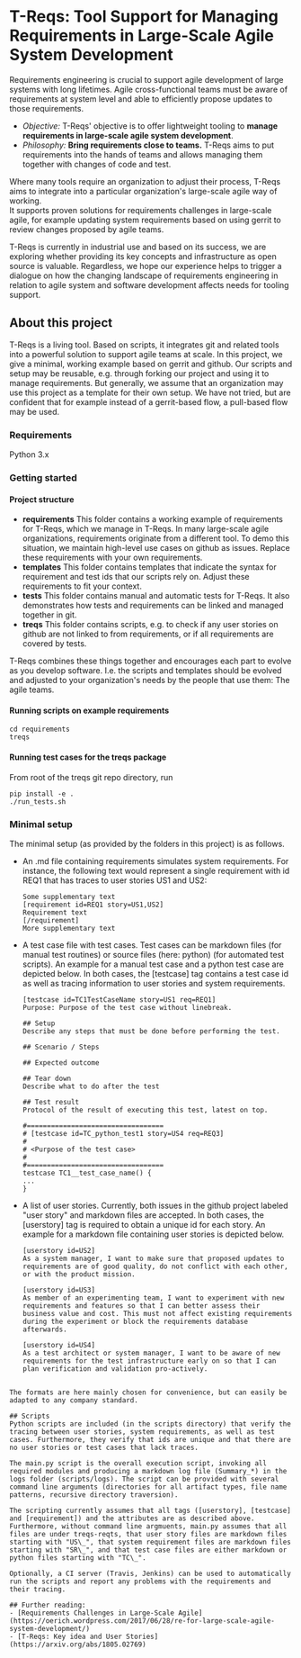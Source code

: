 # T-Reqs: Tool Support for Managing Requirements in Large-Scale Agile System Development

Requirements engineering is crucial to support agile development of large systems with long lifetimes. 
Agile cross-functional teams must be aware of requirements at system level and able to efficiently propose updates to those requirements. 

  - *Objective:* T-Reqs' objective is to offer lightweight tooling to __manage requirements in large-scale agile system development__.
  - *Philosophy:* __Bring requirements close to teams.__ T-Reqs aims to put requirements into the hands of teams and allows managing them together with changes of code and test.


Where many tools require an organization to adjust their process, T-Reqs aims to integrate into a particular organization's large-scale agile way of working.  
It supports proven solutions for requirements challenges in large-scale agile, for example updating system requirements based on using gerrit to review changes proposed by agile teams.

T-Reqs is currently in industrial use and based on its success, we are exploring whether providing its key concepts and infrastructure as open source is valuable. 
Regardless, we hope our experience helps to trigger a dialogue on how the changing landscape of requirements engineering in relation to agile system and software development affects needs for tooling support.

## About this project

T-Reqs is a living tool. Based on scripts, it integrates git and related tools into a powerful solution to support agile teams at scale. 
In this project, we give a minimal, working example based on gerrit and github.
Our scripts and setup may be reusable, e.g. through forking our project and using it to manage requirements. 
But generally, we assume that an organization may use this project as a template for their own setup. 
We have not tried, but are confident that for example instead of a gerrit-based flow, a pull-based flow may be used.
 
### Requirements

  Python 3.x

### Getting started

#### Project structure

  - __requirements__ This folder contains a working example of requirements for T-Reqs, which we manage in T-Reqs. 
In many large-scale agile organizations, requirements originate from a different tool. 
To demo this situation, we maintain high-level use cases on github as issues. 
Replace these requirements with your own requirements.
  - __templates__ This folder contains templates that indicate the syntax for requirement and test ids that our scripts rely on.
Adjust these requirements to fit your context.
  - __tests__ This folder contains manual and automatic tests for T-Reqs. 
It also demonstrates how tests and requirements can be linked and managed together in git.
  - __treqs__ This folder contains scripts, e.g. to check if any user stories on github are not linked to from requirements, or if all requirements are covered by tests. 

T-Reqs combines these things together and encourages each part to evolve as you develop software. 
I.e. the scripts and templates should be evolved and adjusted to your organization's needs by the people that use them: The agile teams.

#### Running scripts on example requirements

    cd requirements
    treqs

#### Running test cases for the treqs package

From root of the treqs git repo directory, run

    pip install -e .
    ./run_tests.sh

### Minimal setup
The minimal setup (as provided by the folders in this project) is as follows.
 
* An .md file containing requirements simulates system requirements. For instance, the following text would represent a single requirement with id REQ1 that has traces to user stories US1 and US2:

	```
	Some supplementary text
	[requirement id=REQ1 story=US1,US2]
	Requirement text
	[/requirement]
	More supplementary text
	```
* A test case file with test cases. Test cases can be markdown files (for manual test routines) or source files (here: python) (for automated test scripts). An example for a manual test case and a python test case are depicted below. In both cases, the [testcase] tag contains a test case id as well as tracing information to user stories and system requirements.

	```
	[testcase id=TC1TestCaseName story=US1 req=REQ1]
	Purpose: Purpose of the test case without linebreak.
	
	## Setup
	Describe any steps that must be done before performing the test.
	
	## Scenario / Steps
	
	## Expected outcome
	
	## Tear down
	Describe what to do after the test
	
	## Test result
	Protocol of the result of executing this test, latest on top.
	```

	```
	#==================================
	# [testcase id=TC_python_test1 story=US4 req=REQ3]
	# 
	# <Purpose of the test case>
	# 
	#==================================
	testcase TC1__test_case_name() {
	...
	}
	```	
* A list of user stories. Currently, both issues in the github project labeled "user story" and markdown files are accepted. In both cases, the [userstory] tag is required to obtain a unique id for each story. An example for a markdown file containing user stories is depicted below.

	```
	[userstory id=US2]
	As a system manager, I want to make sure that proposed updates to requirements are of good quality, do not conflict with each other, or with the product mission. 
	
	[userstory id=US3]
	As member of an experimenting team, I want to experiment with new requirements and features so that I can better assess their business value and cost. This must not affect existing requirements during the experiment or block the requirements database afterwards. 
	
	[userstory id=US4]
	As a test architect or system manager, I want to be aware of new requirements for the test infrastructure early on so that I can plan verification and validation pro-actively. 
```

The formats are here mainly chosen for convenience, but can easily be adapted to any company standard. 

## Scripts
Python scripts are included (in the scripts directory) that verify the tracing between user stories, system requirements, as well as test cases. Furthermore, they verify that ids are unique and that there are no user stories or test cases that lack traces.

The main.py script is the overall execution script, invoking all required modules and producing a markdown log file (Summary_*) in the logs folder (scripts/logs). The script can be provided with several command line arguments (directories for all artifact types, file name patterns, recursive directory traversion).

The scripting currently assumes that all tags ([userstory], [testcase] and [requirement]) and the attributes are as described above. Furthermore, without command line argmuents, main.py assumes that all files are under treqs-reqts, that user story files are markdown files starting with "US\_", that system requirement files are markdown files starting with "SR\_", and that test case files are either markdown or python files starting with "TC\_".

Optionally, a CI server (Travis, Jenkins) can be used to automatically run the scripts and report any problems with the requirements and their tracing.

## Further reading:
- [Requirements Challenges in Large-Scale Agile](https://oerich.wordpress.com/2017/06/28/re-for-large-scale-agile-system-development/)
- [T-Reqs: Key idea and User Stories](https://arxiv.org/abs/1805.02769)
